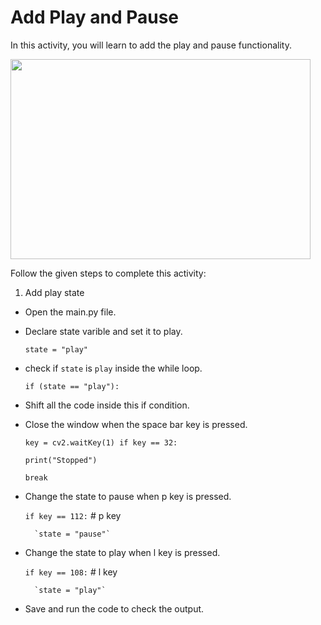 Add Play and Pause
====================
In this activity, you will learn to add the play and pause functionality.

<img src= "https://s3.amazonaws.com/media-p.slid.es/uploads/1525749/images/10495500/play_pause.gif" width = "480" height = "320">

Follow the given steps to complete this activity:

1. Add play state

* Open the main.py file.

* Declare state varible and set it to play.

    `state = "play"`

* check if `state` is `play` inside the while loop.

    `if (state == "play"):`

* Shift all the code inside this if condition.

* Close the window when the space bar key is pressed.

    `key = cv2.waitKey(1) if key == 32:`

    `print("Stopped")`

    `break`


* Change the state to pause when p key is pressed.

    `if key == 112:` # p key
    
        `state = "pause"`


* Change the state to play when l key is pressed.
 
    `if key == 108:` # l key
    
        `state = "play"`

* Save and run the code to check the output.

